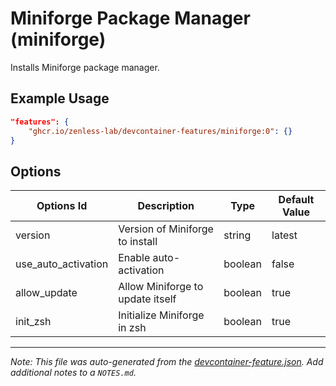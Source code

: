 
# Miniforge Package Manager (miniforge)

Installs Miniforge package manager.

## Example Usage

```json
"features": {
    "ghcr.io/zenless-lab/devcontainer-features/miniforge:0": {}
}
```

## Options

| Options Id | Description | Type | Default Value |
|-----|-----|-----|-----|
| version | Version of Miniforge to install | string | latest |
| use_auto_activation | Enable auto-activation | boolean | false |
| allow_update | Allow Miniforge to update itself | boolean | true |
| init_zsh | Initialize Miniforge in zsh | boolean | true |



---

_Note: This file was auto-generated from the [devcontainer-feature.json](https://github.com/zenless-lab/devcontainer-features/blob/main/src/miniforge/devcontainer-feature.json).  Add additional notes to a `NOTES.md`._
